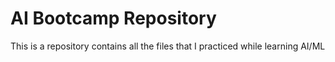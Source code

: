 # AI Bootcamp Repository
This is a repository contains all the files that I practiced while learning AI/ML